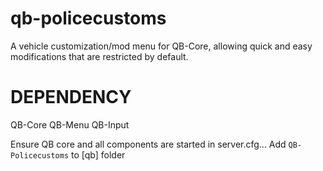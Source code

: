 # qb-policecustoms
A vehicle customization/mod menu for QB-Core, allowing quick and easy modifications that are restricted by default. 

# DEPENDENCY
QB-Core
QB-Menu
QB-Input

Ensure QB core and all components are started in server.cfg... Add `QB-Policecustoms` to [qb] folder

